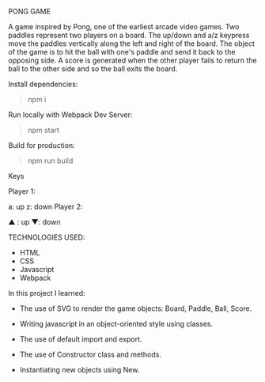 PONG GAME 

A game inspired by Pong, one of the earliest arcade video games. Two paddles represent two players on a board. The up/down and a/z keypress move the paddles vertically along the left and right of the board. The object of the game is to hit the ball with one's paddle and send it back to the opposing side. A score is generated when the other player fails to return the ball to the other side and so the ball exits the board. 

Install dependencies:

> npm i

Run locally with Webpack Dev Server:

> npm start

Build for production:

> npm run build

Keys

Player 1:

a: up
z: down
Player 2:

▲ : up
▼: down

TECHNOLOGIES USED: 

- HTML
- CSS
- Javascript
- Webpack

In this project I learned:

- The use of SVG to render the game objects: Board, Paddle, Ball, Score. 

- Writing javascript in an object-oriented style using classes.

- The use of default import and export.

- The use of Constructor class and methods.

- Instantiating new objects using New.


